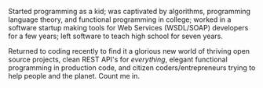 Started programming as a kid; was captivated by algorithms, programming language 
theory, and functional programming in college; worked in a software startup making
tools for Web Services (WSDL/SOAP) developers for a few years; left software to 
teach high school for seven years.

Returned to coding recently to find it a glorious new world of thriving open 
source projects, clean REST API's for *everything*, elegant functional programming 
in production code, and citizen coders/entrepreneurs trying to help people and 
the planet.  Count me in.
